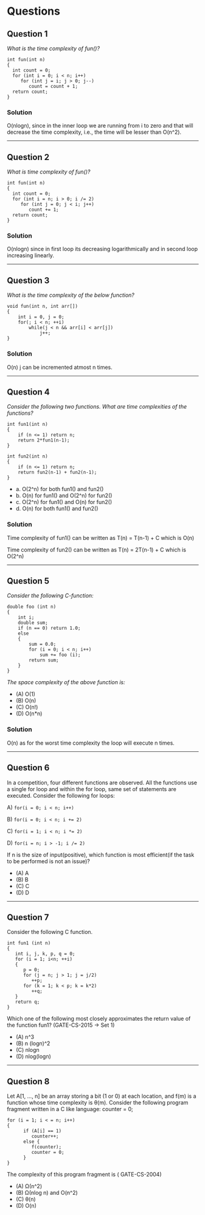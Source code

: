 # Questions

## Question 1
_What is the time complexity of fun()?_
```
int fun(int n)
{
  int count = 0;
  for (int i = 0; i < n; i++)
     for (int j = i; j > 0; j--)
        count = count + 1;
  return count;
}
```
### Solution 
O(nlogn), since in the inner loop we are running from i to zero and that will decrease the time complexity, i.e., the time will be lesser than O(n^2).
******

## Question 2
_What is time complexity of fun()?_
```
int fun(int n)
{
  int count = 0;
  for (int i = n; i > 0; i /= 2)
     for (int j = 0; j < i; j++)
        count += 1;
  return count;
}
```
### Solution
O(nlogn) since in first loop its decreasing logarithmically and in second loop increasing linearly.
******


## Question 3
_What is the time complexity of the below function?_

```
void fun(int n, int arr[])
{
    int i = 0, j = 0;
    for(; i < n; ++i)
        while(j < n && arr[i] < arr[j])
            j++;
}
```
### Solution
O(n) j can be incremented atmost n times.
******


## Question 4
_Consider the following two functions. What are time complexities of the functions?_
```
int fun1(int n)
{
    if (n <= 1) return n;
    return 2*fun1(n-1);
}

int fun2(int n)
{
    if (n <= 1) return n;
    return fun2(n-1) + fun2(n-1);
}
```
- a. O(2^n) for both fun1() and fun2()
- b. O(n) for fun1() and O(2^n) for fun2()
- c. O(2^n) for fun1() and O(n) for fun2()
- d. O(n) for both fun1() and fun2()
 
### Solution
Time complexity of fun1() can be written as
T(n) = T(n-1) + C which is O(n)

Time complexity of fun2() can be written as
T(n) = 2T(n-1) + C which is O(2^n)
******
 
 
## Question 5
_Consider the following C-function:_
```
double foo (int n)
{
    int i;
    double sum;
    if (n == 0) return 1.0;
    else
    {
        sum = 0.0;
        for (i = 0; i < n; i++)
            sum += foo (i);
        return sum;
    }
}
```
_The space complexity of the above function is:_

- (A) O(1)
- (B) O(n)
- (C) O(n!)
- (D) O(n*n)

### Solution
O(n) as for the worst time complexity the loop will execute n times.
******

## Question 6
In a competition, four different functions are observed. 
All the functions use a single for loop and within the for loop,
same set of statements are executed. 
Consider the following for loops:

A) ```for(i = 0; i < n; i++)```
 
B) ```for(i = 0; i < n; i += 2)```
 
C) ```for(i = 1; i < n; i *= 2)```
 
D) ```for(i = n; i > -1; i /= 2)```

If n is the size of input(positive), which function is 
most efficient(if the task to be performed is not an issue)?

- (A)  A
- (B)  B
- (C)  C
- (D)  D


******

## Question 7 

Consider the following C function.
```
int fun1 (int n)
{
   int i, j, k, p, q = 0;
   for (i = 1; i<n; ++i)
   {
      p = 0;
      for (j = n; j > 1; j = j/2)
         ++p;
      for (k = 1; k < p; k = k*2)
         ++q;
   }
   return q;
}
```
Which one of the following most closely approximates the
 return value of the function fun1?
(GATE-CS-2015 -> Set 1)

- (A) n^3
- (B) n (logn)^2
- (C) nlogn
- (D) nlog(logn)
******

## Question 8

Let A[1, ..., n] be an array storing a bit (1 or 0) at each location, 
and f(m) is a function whose time complexity is θ(m). 
Consider the following program fragment written in a C like language:
counter = 0;
```
for (i = 1; i < = n; i++)
{ 
      if (A[i] == 1) 
         counter++;
      else {
         f(counter); 
         counter = 0;
      }
}
```
The complexity of this program fragment is
 ( GATE-CS-2004)

- (A) Ω(n^2)
- (B) Ω(nlog n) and O(n^2)
- (C) θ(n)
- (D) O(n)
